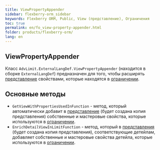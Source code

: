 ```yaml
---
title: ViewPropertyAppender
sidebar: flexberry-orm_sidebar
keywords: Flexberry ORM, Public, View (представление), Ограничения
toc: true
permalink: en/fo_view-property-appender.html
folder: products/flexberry-orm/
lang: en
---
```


## ViewPropertyAppender

Класс `AdvLimit.ExternalLangDef.ViewPropertyAppender` (находится в сборке `ExternalLangDef`) предназначен для того, чтобы расширять [представление](fd_view-definition.html) свойствами, которые находятся в [ограничении](fo_limit-function.html). 

## Основные методы

* `GetViewWithPropertiesUsedInFunction` - метод, который автоматически добавит в [представление](fd_view-definition.html) (будет создана копия представления) собственные и мастеровые свойства, которые используются в [ограничении](fo_limit-function.html).
* `EnrichDetailViewInLimitFunction` - метод, который в [представления](fd_view-definition.html) (будет создана копия представления), соответствующие детейлам, добавляет собственные и мастеровые свойства детейла, которые используются в [ограничении](fo_limit-function.html).